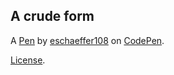 A crude form
------------


A [Pen](https://codepen.io/eschaeffer108/pen/PxdyRJ) by [eschaeffer108](https://codepen.io/eschaeffer108) on [CodePen](https://codepen.io).

[License](https://codepen.io/eschaeffer108/pen/PxdyRJ/license).